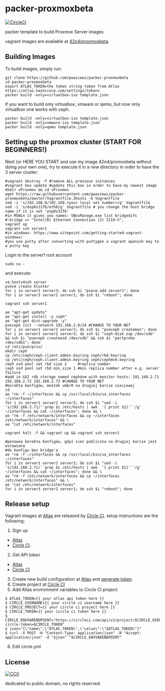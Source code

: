 # packer-proxmoxbeta

[![CircleCI](https://img.shields.io/circleci/project/pwasiewi/packer-proxmoxbeta.svg?maxAge=2592000)](https://circleci.com/gh/pwasiewi/packer-proxmoxbeta)

packer template to build Proxmox Server images

vagrant images are available at [42n4/proxmoxbeta](https://atlas.hashicorp.com/42n4/boxes/proxmoxbeta).

## Building Images

To build images, simply run:

```
git clone https://github.com/pwasiewi/packer-proxmoxbeta
cd packer-proxmoxbeta
export ATLAS_TOKEN=the token string taken from Atlas https://atlas.hashicorp.com/settings/tokens
packer build -only=virtualbox-iso template.json
```

If you want to build only virtualbox, vmware or qemu, but now only virtualbox one works with ceph.

```
packer build -only=virtualbox-iso template.json
packer build -only=vmware-iso template.json
packer build -only=qemu template.json
```

## Setting up the proxmox cluster (START FOR BEGINNERS!)

Next (or HERE YOU START and use my image 42n4/promoxbeta without doing your own one), 
try to execute it in a new directory in order to have the 3 server cluster:  

```
#vagrant destroy -f #remove ALL previous instances
#vagrant box update #update this box in order to have my newest image
mkdir vProxmox && cd vProxmox
wget https://raw.githubusercontent.com/pwasiewi/packer-proxmoxbeta/master/Vagrantfile.3hosts -O Vagrantfile
sed -i 's/192.168.0/192.168.<your local net number>/g' Vagrantfile
sed -i 's/enp0s31f6/eth0/g' Vagrantfile # you change the host bridge name if it is not 'enp0s31f6'
#in MSWin it gives you names: VBoxManage.exe list bridgedifs
#:bridge => "Intel(R) Ethernet Connection (2) I219-V",
vagrant up
vagrant ssh server1
#in windows: https://www.sitepoint.com/getting-started-vagrant-windows/
#you use putty after converting with puttygen a vagrant openssh key to a putty key
```

Login to the server1 root account 

```
sudo su -
```

and execute:

```
va_hosts4ssh server
pvecm create kluster
for i in server2 server3; do ssh $i "pvecm add server1"; done
for i in server3 server2 server1; do ssh $i "reboot"; done
```
`vagrant ssh server1`

```
ae "apt-get update"
ae "apt-get install -y ceph"
ae "apt-get dist-upgrade -y"
pveceph init --network 192.168.2.0/24 #CHANGE TO YOUR NET
for i in server1 server2 server3; do ssh $i "pveceph createmon"; done
for i in server1 server2 server3; do ssh $i "ceph-disk zap /dev/sdb" && ssh $i "pveceph createosd /dev/sdb" && ssh $i "partprobe /dev/sdb1"; done
cd /etc/pve/priv/
mkdir ceph
cp /etc/ceph/ceph.client.admin.keyring ceph/rbd.keyring
cp /etc/ceph/ceph.client.admin.keyring ceph/ceph4vm.keyring
ceph osd pool set rbd size 2     #replica number
ceph osd pool set rbd min_size 1 #min replica number after e.g. server failure
#add in GUI rdb storage named ceph4vm with monitor hosts: 192.168.2.71 192.168.2.72 192.168.2.73 #CHANGE TO YOUR NET 
#korekta konfigów, mostek vmbr0 na drugiej karcie sieciowej
cd
ae "rm -f ~/interfaces && cp /usr/local/bin/va_interfaces ~/interfaces"
for i in server1 server2 server3; do ssh $i "sed -i 's/192.168.2.71/'`grep $i /etc/hosts | awk  '{ print $1}'`'/g' ~/interfaces && cat ~/interfaces"; done && \
ae "rm -f /etc/network/interfaces && cp ~/interfaces /etc/network/interfaces" && \
ae "cat /etc/network/interfaces"
```

`vagrant halt -f && vagrant up && vagrant ssh server1`

```
#ponowna korekta konfigów, gdyż sieć publiczna na drugiej karcie jest wstawiana 
#do konfigu bez bridge'a
ae "rm -f ~/interfaces && cp /usr/local/bin/va_interfaces ~/interfaces"
for i in server1 server2 server3; do ssh $i "sed -i 's/192.168.2.71/'`grep $i /etc/hosts | awk  '{ print $1}'`'/g' ~/interfaces && cat ~/interfaces"; done && \
ae "rm -f /etc/network/interfaces && cp ~/interfaces /etc/network/interfaces" && \
ae "cat /etc/network/interfaces"
for i in server3 server2 server1; do ssh $i "reboot"; done
```

## Release setup

Vagrant images at [Atlas](https://atlas.hashicorp.com) are released by [Circle CI](https://circleci.com/).
setup instructions are the following:

1. Sign up
  - [Atlas](https://atlas.hashicorp.com/account/new)
  - [Circle CI](https://circleci.com/signup).
2. Get API token
  - [Atlas](https://atlas.hashicorp.com/settings/tokens)
  - [Circle CI](https://circleci.com/account/api)
3. Create new build configuration at [Atlas](https://atlas.hashicorp.com/builds/new)
  and [generate token](https://atlas.hashicorp.com/settings/tokens).
4. Create project at [Circle CI](https://circleci.com/add-projects)
5. Add Atlas environment variables to Circle CI project:
  
  ```console
  $ ATLAS_TOKEN={{ your atlas api token here }}
  $ CIRCLE_USERNAME={{ your circle ci username here }}
  $ CIRCLE_PROJECT={{ your circle ci project here }}
  $ CIRCLE_TOKEN={{ your circle ci token here }}
  $ CIRCLE_ENVVARENDPOINT="https://circleci.com/api/v1/project/$CIRCLE_USERNAME/$CIRCLE_PROJECT/envvar?circle-token=$CIRCLE_TOKEN"
  $ json="{\"name\":\"ATLAS_TOKEN\",\"value\":\"$ATLAS_TOKEN\"}"
  $ curl -X POST -H "Content-Type: application/json" -H "Accept: application/json" -d "$json" "$CIRCLE_ENVVARENDPOINT"
  ```
  
6. Edit circle.yml

## License

[![CC0](http://i.creativecommons.org/p/zero/1.0/88x31.png "CC0")](http://creativecommons.org/publicdomain/zero/1.0/deed)

dedicated to public domain, no rights reserved.

